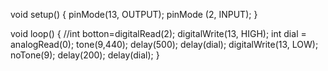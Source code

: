 void setup() {
pinMode(13, OUTPUT);
pinMode (2, INPUT);
}

void loop() {
//int botton=digitalRead(2);
digitalWrite(13, HIGH);
int dial = analogRead(0);
tone(9,440);
delay(500);
delay(dial);
digitalWrite(13, LOW);
noTone(9);
delay(200);
delay(dial);
}

